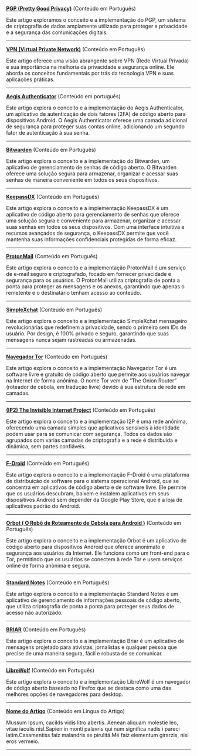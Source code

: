 **[PGP (Pretty Good Privacy)](https://snort.social/e/nevent1qqsv5r4pjpafry0s47c7pde2dz6sl7cmag6t3ukkkhjrylrg2kntgmqppemhxue69uhkummn9ekx7mp0qyvhwumn8ghj7un9d3shjtnndehhyapwwdhkx6tpdshsxqltex)** (Conteúdo em Português)

Este artigo exploramos o conceito e a implementação do PGP, um sistema de criptografia de dados amplamente utilizado para proteger a privacidade e a segurança das comunicações digitais.

-----

**[VPN (Virtual Private Network)](https://snort.social/e/nevent1qqsrtcttvl84a9de3z67czn0qpsrepfvjrplvacrufa776kz2tzw2zqqu8lqc)** (Conteúdo em Português)

Este artigo oferece uma visão abrangente sobre VPN (Rede Virtual Privada) e sua importância na melhoria da privacidade e segurança online. Ele aborda os conceitos fundamentais por trás da tecnologia VPN e suas aplicações práticas.

-----

**[Aegis Authenticator](https://snort.social/e/nevent1qqstrlennxzus00ddcsz3l3hc4cxa5ldwumfuzk4sjthf0mln88vvmgy3vcp2)** (Conteúdo em português)

Este artigo explora o conceito e a implementação do Aegis Authenticator, um aplicativo de autenticação de dois fatores (2FA) de código aberto para dispositivos Android. O Aegis Authenticator oferece uma camada adicional de segurança para proteger suas contas online, adicionando um segundo fator de autenticação à sua senha.

-----

**[Bitwarden](https://snort.social/e/nevent1qqszk77kqzpchdg8h67xwg6st6wr8hm5u7q57e0gqyd4w7ff0hytmlcunnpq2)** (Conteúdo em Português)

Este artigo explora o conceito e a implementação do Bitwarden, um aplicativo de gerenciamento de senhas de código aberto. O Bitwarden oferece uma solução segura para armazenar, organizar e acessar suas senhas de maneira conveniente em todos os seus dispositivos.

-----

**[KeepassDX](https://snort.social/e/nevent1qqsff7xnpcq26ysd0vvn3xs8atzzarencfw2f6ykryk3ng5ksdel3as96d8e3)** (Conteúdo em Português)

Este artigo explora o conceito e a implementação KeepassDX é um aplicativo de código aberto para gerenciamento de senhas que oferece uma solução segura e conveniente para armazenar, organizar e acessar suas senhas em todos os seus dispositivos. Com uma interface intuitiva e recursos avançados de segurança, o KeepassDX permite que você mantenha suas informações confidenciais protegidas de forma eficaz.

-----

**[ProtonMail](https://snort.social/e/nevent1qqsxkgdjp0dhzf3pukuf8xwl5rtx5lgwuftfk7w835uvy9xqrq6s84cppemhxue69uhkummn9ekx7mp07pm3qm)** (Conteúdo em Português)

Este artigo explora o conceito e a implementação ProtonMail é um serviço de e-mail seguro e criptografado, focado em fornecer privacidade e segurança para os usuários. O ProtonMail utiliza criptografia de ponta a ponta para proteger as mensagens e os anexos, garantindo que apenas o remetente e o destinatário tenham acesso ao conteúdo.

-----

**[SimpleXchat](https://snort.social/e/nevent1qqsxkgdjp0dhzf3pukuf8xwl5rtx5lgwuftfk7w835uvy9xqrq6s84cppemhxue69uhkummn9ekx7mp07pm3qm)** (Conteúdo em Português)

Este artigo explora o conceito e a implementação SimpleXchat mensageiro revolucionárias que redefinem a privacidade, sendo o primeiro sem IDs de usuário. Por design, é 100% privado e seguro, garantindo que suas mensagens nunca sejam rastreadas ou armazenadas.

-----

**[Navegador Tor](https://snort.social/e/nevent1qqs2hvgmmt70rau5v83se262nj9pfpu3hwd5nv598ekjsrp44hgcxngppemhxue69uhkummn9ekx7mp0sddz5j)** (Conteúdo em Português)

Este artigo explora o conceito e a implementação Navegador Tor é um software livre e gratuito de código aberto que permite aos usuários navegar na Internet de forma anônima. O nome Tor vem de “The Onion Router” (roteador de cebola, em tradução livre) devido à sua estrutura de rede em camadas.

-----

**[(IP2) The Invisible Internet Project](https://snort.social/e/nevent1qqsvnj8n983r4knwjmnkfyum242q4c0cnd338l4z8p0m6xsmx89mxksppemhxue69uhkummn9ekx7mp0qyvhwumn8ghj7un9d3shjtnndehhyapwwdhkx6tpdshsrn72tk)** (Conteúdo em Português)

Este artigo explora o conceito e a implementação I2P é uma rede anônima, oferecendo uma camada simples que aplicativos sensíveis à identidade podem usar para se comunicar com segurança. Todos os dados são agrupados com várias camadas de criptografia e a rede é distribuída e dinâmica, sem partes confiáveis.

-----

**[F-Droid](https://snort.social/e/nevent1qqst4kry49cc9g3g8s5gdnpgyk3gjte079jdnv43f0x4e85cjkxzjesppemhxue69uhkummn9ekx7mp04lgmk4)** (Conteúdo em Português)

Este artigo explora o conceito e a implementação F-Droid é uma plataforma de distribuição de software para o sistema operacional Android, que se concentra em aplicativos de código aberto e de software livre. Ele permite que os usuários descubram, baixem e instalem aplicativos em seus dispositivos Android sem depender da Google Play Store, que é a loja de aplicativos padrão do Android.

-----

**[Orbot ( O Robô de Roteamento de Cebola para Android )](https://snort.social/e/nevent1qqsxswkyt6pe34egxp9w70cy83h40ururj6m9sxjdmfass4cjm4495sppemhxue69uhkummn9ekx7mp0xlupn7)** (Conteúdo em Português)

Este artigo explora o conceito e a implementação Orbot é um aplicativo de código aberto para dispositivos Android que oferece anonimato e segurança aos usuários da Internet. Ele funciona como um front-end para o Tor, permitindo que os usuários se conectem à rede Tor e usem serviços online de forma anônima e segura.

-----

**[Standard Notes](https://snort.social/e/nevent1qqsv3596kz3qung5v23cjc4cpq7rqxg08y36rmzgcrvw5whtme83y3sppemhxue69uhkummn9ekx7mp0jzy57r)** (Conteúdo em Português)

Este artigo explora o conceito e a implementação Standard Notes é um aplicativo de gerenciamento de informações pessoais de código aberto, que utiliza criptografia de ponta a ponta para proteger seus dados de acesso não autorizado.

-----

**[BRIAR](https://snort.social/e/nevent1qqs8rrtgvjr499hreugetrl7adkhsj2zextyfsukq5aa7wxthrgcqcgppemhxue69uhkummn9ekx7mp0mwqkfr)** (Conteúdo em Português)

Este artigo explora o conceito e a implementação Briar é um aplicativo de mensagens projetado para ativistas, jornalistas e qualquer pessoa que precise de uma maneira segura, fácil e robusta de se comunicar.

-----

**[LibreWolf](https://snort.social/e/nevent1qqszv2lepkmxrjm8t9yjz7nrk2nfy4uk0expy4h37kucla07rdexgwsppemhxue69uhkummn9ekx7mp00e7y6d)** (Conteúdo em Português)

Este artigo explora o conceito e a implementação LibreWolf é um navegador de código aberto baseado no Firefox que se destaca como uma das melhores opções de navegadores para desktop.

----

**[Nome do Artigo](https://www.link-do-artigo.com)** (Conteúdo em Língua do Artigo)

Mussum Ipsum, cacilds vidis litro abertis. Aenean aliquam molestie leo, vitae iaculis nisl.Sapien in monti palavris qui num significa nadis i pareci latim.Casamentiss faiz malandris se pirulitá.Mé faiz elementum girarzis, nisi eros vermeio.

-----
